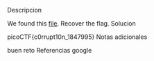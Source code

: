 Descripcion

We found this [file](https://jupiter.challenges.picoctf.org/static/ab30fcb7d47364b4190a7d3d40edb551/mystery). Recover the flag.
Solucion

picoCTF{c0rrupt10n_1847995}
Notas adicionales

buen reto
Referencias
google
